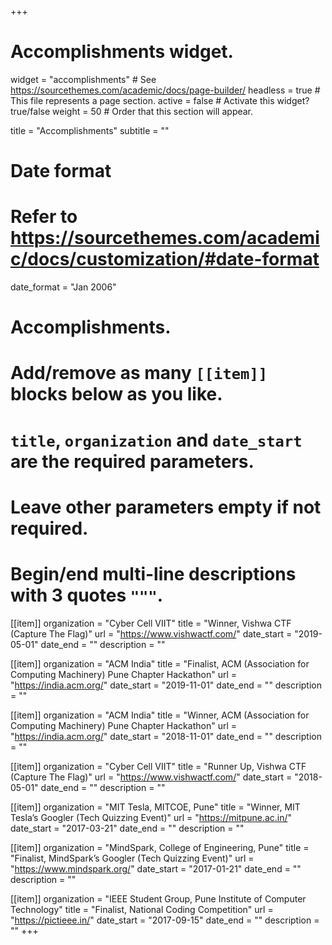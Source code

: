 +++
# Accomplishments widget.
widget = "accomplishments"  # See https://sourcethemes.com/academic/docs/page-builder/
headless = true  # This file represents a page section.
active = false  # Activate this widget? true/false
weight = 50  # Order that this section will appear.

title = "Accomplish&shy;ments"
subtitle = ""

# Date format
#   Refer to https://sourcethemes.com/academic/docs/customization/#date-format
date_format = "Jan 2006"

# Accomplishments.
#   Add/remove as many `[[item]]` blocks below as you like.
#   `title`, `organization` and `date_start` are the required parameters.
#   Leave other parameters empty if not required.
#   Begin/end multi-line descriptions with 3 quotes `"""`.

[[item]]
  organization = "Cyber Cell VIIT"
  title = "Winner, Vishwa CTF (Capture The Flag)"
  url = "https://www.vishwactf.com/"
  date_start = "2019-05-01"
  date_end = ""
  description = ""

[[item]]
  organization = "ACM India"
  title = "Finalist, ACM (Association for Computing Machinery) Pune Chapter Hackathon"
  url = "https://india.acm.org/"
  date_start = "2019-11-01"
  date_end = ""
  description = ""

[[item]]
  organization = "ACM India"
  title = "Winner, ACM (Association for Computing Machinery) Pune Chapter Hackathon"
  url = "https://india.acm.org/"
  date_start = "2018-11-01"
  date_end = ""
  description = ""

[[item]]
  organization = "Cyber Cell VIIT"
  title = "Runner Up, Vishwa CTF (Capture The Flag)"
  url = "https://www.vishwactf.com/"
  date_start = "2018-05-01"
  date_end = ""
  description = ""

[[item]]
  organization = "MIT Tesla, MITCOE, Pune"
  title = "Winner, MIT Tesla’s Googler (Tech Quizzing Event)"
  url = "https://mitpune.ac.in/"
  date_start = "2017-03-21"
  date_end = ""
  description = ""

[[item]]
  organization = "MindSpark, College of Engineering, Pune"
  title = "Finalist, MindSpark’s Googler (Tech Quizzing Event)"
  url = "https://www.mindspark.org/"
  date_start = "2017-01-21"
  date_end = ""
  description = ""

[[item]]
  organization = "IEEE Student Group, Pune Institute of Computer Technology"
  title = "Finalist, National Coding Competition"
  url = "https://pictieee.in/"
  date_start = "2017-09-15"
  date_end = ""
  description = ""
+++
